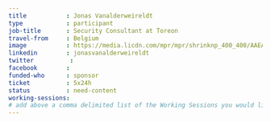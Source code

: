 ```yaml
---
title           : Jonas Vanalderweireldt
type            : participant
job-title       : Security Consultant at Toreon
travel-from     : Belgium
image           : https://media.licdn.com/mpr/mpr/shrinknp_400_400/AAEAAQAAAAAAAAfmAAAAJDk4NTc1MDNhLWMwMTQtNGZhZS05YTNlLTBjNDM1YzVhNmJiYQ.jpg
linkedin        : jonasvanalderweireldt
twitter          : 
facebook        :
funded-who      : sponsor
ticket          : 5x24h
status          : need-content
working-sessions:
# add above a comma delimited list of the Working Sessions you would like to attend (use the session's title)
---
```

